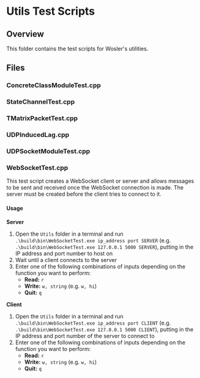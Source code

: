 # Utils Test Scripts
## Overview
This folder contains the test scripts for Wosler's utilities.


## Files
### ConcreteClassModuleTest.cpp

### StateChannelTest.cpp

### TMatrixPacketTest.cpp

### UDPInducedLag.cpp

### UDPSocketModuleTest.cpp

### WebSocketTest.cpp
This test script creates a WebSocket client or server and allows messages to be sent and received once the WebSocket connection is made. The server must be created before the client tries to connect to it.
#### Usage
**Server**
1. Open the `Utils` folder in a terminal and run `.\build\bin\WebSocketTest.exe ip_address port SERVER` (e.g. `.\build\bin\WebSocketTest.exe 127.0.0.1 5000 SERVER`), putting in the IP address and port number to host on
2. Wait until a client connects to the server
3. Enter one of the following combinations of inputs depending on the function you want to perform:
   - **Read:** `r`
   - **Write:** `w, string` (e.g. `w, hi`)
   - **Quit:** `q`

**Client**
1. Open the `Utils` folder in a terminal and run `.\build\bin\WebSocketTest.exe ip_address port CLIENT` (e.g. `.\build\bin\WebSocketTest.exe 127.0.0.1 5000 CLIENT`), putting in the IP address and port number of the server to connect to
2. Enter one of the following combinations of inputs depending on the function you want to perform:
   - **Read:** `r`
   - **Write:** `w, string` (e.g. `w, hi`)
   - **Quit:** `q`
